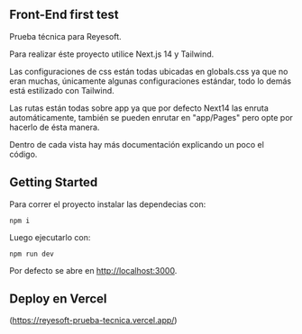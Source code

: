 ## Front-End first test

Prueba técnica para Reyesoft.

Para realizar éste proyecto utilice Next.js 14 y Tailwind.

Las configuraciones de css están todas ubicadas en globals.css ya que no eran muchas, únicamente algunas configuraciones estándar, todo lo demás está estilizado con Tailwind.

Las rutas están todas sobre app ya que por defecto Next14 las enruta automáticamente, también se pueden enrutar en "app/Pages" pero opte por hacerlo de ésta manera.

Dentro de cada vista hay más documentación explicando un poco el código.

## Getting Started

Para correr el proyecto instalar las dependecias con:
```
npm i
```
Luego ejecutarlo con:
```
npm run dev
```

Por defecto se abre en [http://localhost:3000](http://localhost:3000).


## Deploy en Vercel

(https://reyesoft-prueba-tecnica.vercel.app/)

